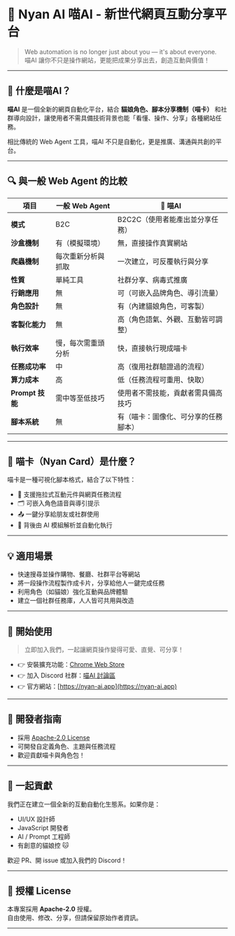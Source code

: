 # 🐾 Nyan AI 喵AI - 新世代網頁互動分享平台

> Web automation is no longer just about you — it's about everyone.  
> 喵AI 讓你不只是操作網站，更能把成果分享出去，創造互動與價值！

---

## 🌟 什麼是喵AI？

**喵AI** 是一個全新的網頁自動化平台，結合 **貓娘角色、腳本分享機制（喵卡）** 和社群導向設計，讓使用者不需具備技術背景也能「看懂、操作、分享」各種網站任務。

相比傳統的 Web Agent 工具，喵AI 不只是自動化，更是推廣、溝通與共創的平台。

---

## 🔍 與一般 Web Agent 的比較

| 項目               | 一般 Web Agent                | 🐾 喵AI                                          |
|--------------------|-------------------------------|--------------------------------------------------|
| **模式**           | B2C                           | B2C2C（使用者能產出並分享任務）                 |
| **沙盒機制**       | 有（模擬環境）                | 無，直接操作真實網站                             |
| **爬蟲機制**       | 每次重新分析與抓取            | 一次建立，可反覆執行與分享                       |
| **性質**           | 單純工具                      | 社群分享、病毒式推廣                             |
| **行銷應用**       | 無                             | 可（可嵌入品牌角色、導引流量）                   |
| **角色設計**       | 無                             | 有（內建貓娘角色，可客製）                       |
| **客製化能力**     | 無                             | 高（角色語氣、外觀、互動皆可調整）               |
| **執行效率**       | 慢，每次需重頭分析             | 快，直接執行現成喵卡                             |
| **任務成功率**     | 中                             | 高（復用社群驗證過的流程）                       |
| **算力成本**       | 高                             | 低（任務流程可重用、快取）                       |
| **Prompt 技能**    | 需中等至低技巧                 | 使用者不需技能，貢獻者需具備高技巧               |
| **腳本系統**       | 無                             | 有（喵卡：圖像化、可分享的任務腳本）             |

---

## 🎴 喵卡（Nyan Card）是什麼？

喵卡是一種可視化腳本格式，結合了以下特性：

- 🧩 支援拖拉式互動元件與網頁任務流程  
- 🗂 可嵌入角色語音與導引提示  
- 📤 一鍵分享給朋友或社群使用  
- 🧠 背後由 AI 模組解析並自動化執行  

---

## 💡 適用場景

- 快速搜尋並操作購物、餐廳、社群平台等網站  
- 將一段操作流程製作成卡片，分享給他人一鍵完成任務  
- 利用角色（如貓娘）強化互動與品牌體驗  
- 建立一個社群任務庫，人人皆可共用與改造  

---

## 🚀 開始使用

> 立即加入我們，一起讓網頁操作變得可愛、直覺、可分享！

- 👉 安裝擴充功能：[Chrome Web Store](https://chrome.google.com/webstore/nyan-ai)  
- 👉 加入 Discord 社群：[喵AI 討論區](https://discord.gg/nyan-ai)  
- 👉 官方網站：[https://nyan-ai.app](https://nyan-ai.app)  

---

## 🐾 開發者指南

- 採用 [Apache-2.0 License](./LICENSE)  
- 可開發自定義角色、主題與任務流程  
- 歡迎貢獻喵卡與角色包！  

---

## 🙌 一起貢獻

我們正在建立一個全新的互動自動化生態系。如果你是：

- UI/UX 設計師  
- JavaScript 開發者  
- AI / Prompt 工程師  
- 有創意的貓娘控 🐱  

歡迎 PR、開 issue 或加入我們的 Discord！

---

## 📜 授權 License

本專案採用 **Apache-2.0** 授權。  
自由使用、修改、分享，但請保留原始作者資訊。

---
